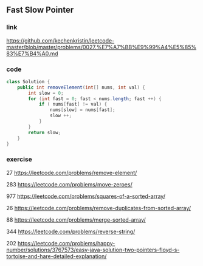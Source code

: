 ## Fast Slow Pointer

### link
https://github.com/kechenkristin/leetcode-master/blob/master/problems/0027.%E7%A7%BB%E9%99%A4%E5%85%83%E7%B4%A0.md

### code
```java
class Solution {
    public int removeElement(int[] nums, int val) {
        int slow = 0;
        for (int fast = 0; fast < nums.length; fast ++) {
            if ( nums[fast] != val) {
                nums[slow] = nums[fast];
                slow ++;
            }
        }
        return slow;
    }
}
```

### exercise
27 https://leetcode.com/problems/remove-element/

283 https://leetcode.com/problems/move-zeroes/

977 https://leetcode.com/problems/squares-of-a-sorted-array/

26 https://leetcode.com/problems/remove-duplicates-from-sorted-array/

88 https://leetcode.com/problems/merge-sorted-array/

344 https://leetcode.com/problems/reverse-string/

202 https://leetcode.com/problems/happy-number/solutions/3767573/easy-java-solution-two-pointers-floyd-s-tortoise-and-hare-detailed-explanation/

